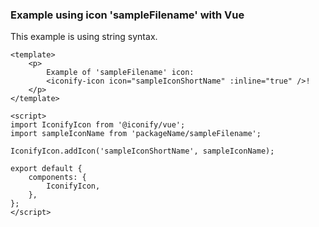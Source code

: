 ### Example using icon 'sampleFilename' with Vue

This example is using string syntax.

```vue
<template>
	<p>
		Example of 'sampleFilename' icon:
		<iconify-icon icon="sampleIconShortName" :inline="true" />!
	</p>
</template>

<script>
import IconifyIcon from '@iconify/vue';
import sampleIconName from 'packageName/sampleFilename';

IconifyIcon.addIcon('sampleIconShortName', sampleIconName);

export default {
	components: {
		IconifyIcon,
	},
};
</script>
```
